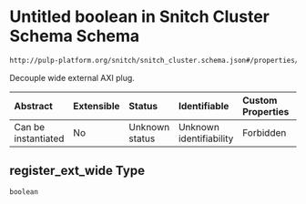 # Untitled boolean in Snitch Cluster Schema Schema

```txt
http://pulp-platform.org/snitch/snitch_cluster.schema.json#/properties/timing/properties/register_ext_wide
```

Decouple wide external AXI plug.

| Abstract            | Extensible | Status         | Identifiable            | Custom Properties | Additional Properties | Access Restrictions | Defined In                                                                       |
| :------------------ | :--------- | :------------- | :---------------------- | :---------------- | :-------------------- | :------------------ | :------------------------------------------------------------------------------- |
| Can be instantiated | No         | Unknown status | Unknown identifiability | Forbidden         | Allowed               | none                | [snitch_cluster.schema.json*](snitch_cluster.schema.json "open original schema") |

## register_ext_wide Type

`boolean`
